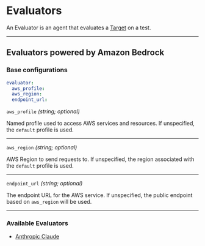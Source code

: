 # Evaluators

An Evaluator is an agent that evaluates a [Target](../targets/index.md) on a test.

---

## Evaluators powered by Amazon Bedrock

### Base configurations

```yaml
evaluator:
  aws_profile:
  aws_region:
  endpoint_url:
```

`aws_profile` _(string; optional)_

Named profile used to access AWS services and resources. If unspecified, the `default` profile is used.

---

`aws_region` _(string; optional)_

AWS Region to send requests to. If unspecified, the region associated with the `default` profile is used.

---

`endpoint_url` _(string; optional)_

The endpoint URL for the AWS service. If unspecified, the public endpoint based on `aws_region` will be used.

---

### Available Evaluators

- [Anthropic Claude](./bedrock/claude.md)
